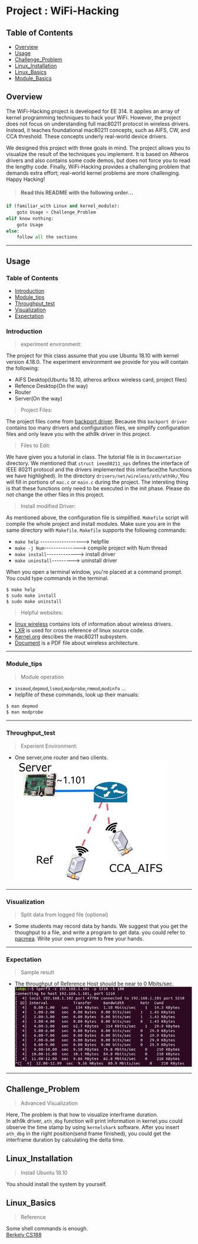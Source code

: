 # Project : WiFi-Hacking
## Table of Contents

- [Overview](#overview)
- [Usage](#usage)
- [Challenge_Problem](#challenge_Problem)
- [Linux_Installation](#Linux_Installation)
- [Linux_Basics](#Linux_Basics)
- [Module_Basics](#Module_Basics)


## Overview

The WiFi-Hacking project is developed for EE 314. It applies an array of kernel programming techniques to hack your WiFi. However, the project does not focus on understanding full mac80211 protocol in wireless drivers. Instead, it teaches foundational mac80211 concepts, such as AIFS, CW, and CCA threshold. These concepts underly real-world device drivers.

We designed this project with three goals in mind. The project allows you to visualize the result of the techniques you implement. It is based on Atheros drivers and also contains some code demos, but does not force you to read the lengthy code. Finally, WiFi-Hacking provides a challenging problem that demands extra effort; real-world kernel problems are more challenging. Happy Hacking!


> #### Read this README with the following order...
``` python
if (familiar_with Linux and kernel_module):
    goto Usage + Challenge_Problem
elif know nothing:
    goto Usage
else:
    follow all the sections

```


----

## Usage

### Table of Contents

- [Introduction](#introduction)
- [Module_tips](#module_tips)
- [Throughput_test](#Throughput_test)
- [Visualization](#Visualization)
- [Expectation](#Expectation)

### Introduction
> experiment environment:

The project for this class assume that you use Ubuntu 18.10 with kernel version 4.18.0.
The experiment environment we provide for you will contain the following:
- AIFS Desktop(Ubuntu 18.10, atheros ar9xxx wireless card, project files)
- Refence Desktop(On the way)
- Router
- Server(On the way)


> Project Files:

 The project files come from [backport driver](https://mirrors.edge.kernel.org/pub/linux/kernel/projects/backports/stable/v4.19.7/). Because this `backport driver` contains too many drivers and configuration files, we simplify configuration files and only leave you with the ath9k driver in this project.


> Files to Edit: 

We have given you a tutorial in class. The tutorial file is in `Documentation` directory. We mentioned that `struct ieee80211_ops` defines the interface of IEEE 80211 protocol and the drivers implemented this interface(the functions we have highlighed). In the directory `drivers/net/wireless/ath/ath9k/`,You will fill in portions of `mac.c` or `main.c` during the project. The intersting thing is that these functions only need to be executed in the init phase. Please do not change the other files in this project.

> Install modified Driver:

As mentioned above, the configuration file is simplified. `Makefile` script will compile the whole project and install modules. Make sure you are in the same directory with `Makefile`.
`Makefile` supports the following commands:
- `make help`   ------------------> helpfile
- `make -j Num`---------------> compile project with Num thread
- `make install`-------------> install driver
- `make uninstall`---------> uninstall driver

When you open a terminal window, you're placed at a command prompt. You could type commands in the terminal.
```shell
$ make help
$ sudo make install
$ sudo make uninstall
```

> Helpful websites:

- [linux wireless](https://wireless.wiki.kernel.org/) contains lots of information about wireless drivers.
- [LXR](https://elixir.bootlin.com/linux/latest/source) is used for cross reference of linux source code.
- [Kernel.org](https://www.kernel.org/doc/html/latest/driver-api/80211/mac80211-advanced.html) descibes the mac80211 subsystem.
- [Document](https://wireless.wiki.kernel.org/_media/en/developers/documentation/mac80211.pdf) is a PDF file about wireless architecture.

-----
### Module_tips
>Module operation

- `insmod`,`depmod`,`lsmod`,`modprobe`,`rmmod`,`modinfo` ...
- helpfile of these commands, look up their manuals:
```sh
$ man depmod
$ man modprobe
```

----
### Throughput_test
> Experient Environment:

- One server,one router and two clients.  
![Environment](Images/environment.png)

----
### Visualization
> Split data from logged file (optional)
- Some students may record data by hands. We suggest that you get the thoughput to a file, and write a program to get data. you could refer to [pacmea](https://github.com/jeter1112/pacmea/blob/master/meapac/flog.py). Write your own program to free your hands. 
----
### Expectation
> Sample result

- The throughput of Reference Host should be near to 0 Mbits/sec.
![test.png](Images/TEST.png)
-----




## Challenge_Problem

> Advanced Visualization

Here, The problem is that how to visualize interframe duration.  
In ath9k driver, `ath_dbg` function will print information in kernel.you could 
observe the time stamp by using `kernelshark` software. After you insert
`ath_dbg` in the right position(send frame finished), you could get the 
interframe duration by calculating the delta time.



## Linux_Installation

> Install Ubuntu 18.10

You should install the system by yourself. 

## Linux_Basics

> Reference

Some shell commands is enough.  
[Berkely CS188](https://inst.eecs.berkeley.edu/~cs188/fa18/project0.html#UNIXBasics)

